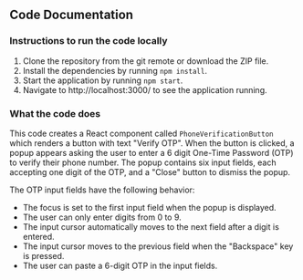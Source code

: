 ## Code Documentation

### Instructions to run the code locally
1. Clone the repository from the git remote or download the ZIP file.
2. Install the dependencies by running `npm install`.
3. Start the application by running `npm start`.
4. Navigate to http://localhost:3000/ to see the application running.

### What the code does
This code creates a React component called `PhoneVerificationButton` which renders a button with text "Verify OTP". When the button is clicked, a popup appears asking the user to enter a 6 digit One-Time Password (OTP) to verify their phone number. The popup contains six input fields, each accepting one digit of the OTP, and a "Close" button to dismiss the popup.

The OTP input fields have the following behavior:
- The focus is set to the first input field when the popup is displayed.
- The user can only enter digits from 0 to 9.
- The input cursor automatically moves to the next field after a digit is entered.
- The input cursor moves to the previous field when the "Backspace" key is pressed.
- The user can paste a 6-digit OTP in the input fields.


